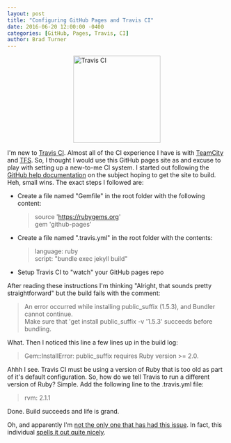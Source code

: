 ```yaml
---
layout: post
title: "Configuring GitHub Pages and Travis CI"
date: 2016-06-20 12:00:00 -0400
categories: [GitHub, Pages, Travis, CI]
author: Brad Turner
---
```


<img src="https://cdn.travis-ci.com/images/logos/TravisCI-Mascot-1-bc6a3179f3e8e1ab1456634bd55a448a.png" alt="Travis CI" width="200" style="display: block;margin-left: auto;margin-right: auto;" />

I'm new to [Travis CI].  Almost all of the CI experience I have is with [TeamCity] and [TFS].  So, I thought I would use this GitHub pages site as and excuse to play with setting up a new-to-me CI system.  I started out following the [GitHub help documentation] on the subject hoping to get the site to build.  Heh, small wins.  The exact steps I followed are: 

- Create a file named "Gemfile" in the root folder with the following content:

    > source 'https://rubygems.org'  
    > gem 'github-pages'

- Create a file named ".travis.yml" in the root folder with the contents:

    > language: ruby  
    > script: "bundle exec jekyll build"

- Setup Travis CI to "watch" your GitHub pages repo

After reading these instructions I'm thinking "Alright, that sounds pretty straightforward" but the build fails with the comment:

> An error occurred while installing public_suffix (1.5.3), and Bundler cannot continue.  
> Make sure that 'get install public_suffix -v '1.5.3' succeeds before bundling.

What.  Then I noticed this line a few lines up in the build log:

> Gem::InstallError: public_suffix requires Ruby version >= 2.0.

Ahhh I see.  Travis CI must be using a version of Ruby that is too old as part of it's default configuration.  So, how do we tell Travis to run a different version of Ruby?  Simple.  Add the following line to the .travis.yml file:

> rvm: 2.1.1

Done.  Build succeeds and life is grand.

Oh, and apparently I'm [not the only one that has had this issue].  In fact, this individual [spells it out quite nicely].

[Travis CI]: https://travis-ci.org/
[TeamCity]: https://www.jetbrains.com/teamcity/
[TFS]: https://www.visualstudio.com/products/tfs-overview-vs
[GitHub help documentation]: https://help.github.com/articles/viewing-jekyll-build-error-messages/#configuring-a-third-party-service-to-display-jekyll-build-error-messages
[not the only one that has had this issue]: https://github.com/github/pages-gem/issues/122
[spells it out quite nicely]: https://github.com/github/pages-gem/issues/122#issuecomment-158942037